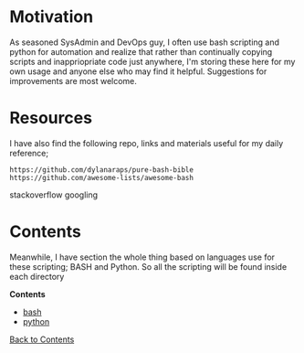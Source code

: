 # Motivation
As seasoned SysAdmin and DevOps guy, I often use bash scripting and python for automation and realize that rather than continually copying scripts and inappriopriate code just anywhere, I'm storing these here for my own usage and anyone else who may find it helpful. Suggestions for improvements are most welcome.

# Resources
I have also find the following repo, links and materials useful for my daily reference;

    https://github.com/dylanaraps/pure-bash-bible
    https://github.com/awesome-lists/awesome-bash
stackoverflow
googling



# Contents
Meanwhile, I have section the whole thing based on languages use for these scripting; BASH and Python. So all the scripting will be found inside each directory

**Contents** <a name="Contents"></a>
* [bash](#bash)
* [python](#python)

[Back to Contents](#Contents)